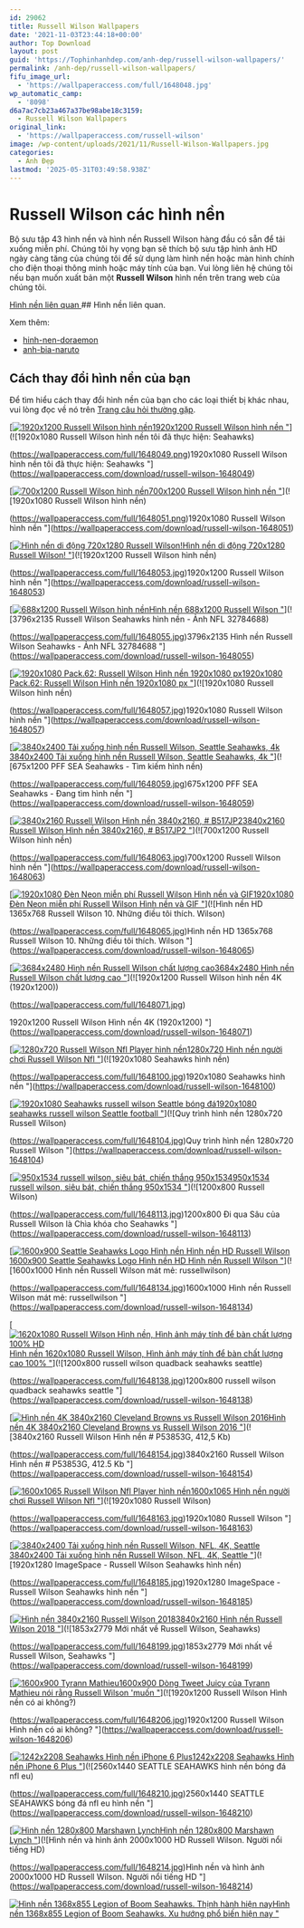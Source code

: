```yaml
---
id: 29062
title: Russell Wilson Wallpapers
date: '2021-11-03T23:44:18+00:00'
author: Top Download
layout: post
guid: 'https://Tophinhanhdep.com/anh-dep/russell-wilson-wallpapers/'
permalink: /anh-dep/russell-wilson-wallpapers/
fifu_image_url:
  - 'https://wallpaperaccess.com/full/1648048.jpg'
wp_automatic_camp:
  - '8098'
d6a7ac7cb23a467a37be98abe18c3159:
  - Russell Wilson Wallpapers
original_link:
  - 'https://wallpaperaccess.com/russell-wilson'
image: /wp-content/uploads/2021/11/Russell-Wilson-Wallpapers.jpg
categories:
  - Ảnh Đẹp
lastmod: '2025-05-31T03:49:58.938Z'
---
```

# Russell Wilson các hình nền

Bộ sưu tập 43 hình nền và hình nền Russell Wilson hàng đầu có sẵn để tải xuống miễn phí. Chúng tôi hy vọng bạn sẽ thích bộ sưu tập hình ảnh HD ngày càng tăng của chúng tôi để sử dụng làm hình nền hoặc màn hình chính cho điện thoại thông minh hoặc máy tính của bạn. Vui lòng liên hệ chúng tôi nếu bạn muốn xuất bản một **Russell Wilson** hình nền trên trang web của chúng tôi.

[Hình nền liên quan ](#related) ## Hình nền liên quan.

   
 Xem thêm:

   
- [hinh-nen-doraemon](https://tophinhanhdep.com/hinh-nen-dep/hinh-nen-doraemon/)
- [anh-bia-naruto](https://tophinhanhdep.com/anh-naruto/anh-bia-naruto/)

## Cách thay đổi hình nền của bạn

Để tìm hiểu cách thay đổi hình nền của bạn cho các loại thiết bị khác nhau, vui lòng đọc về nó trên [Trang câu hỏi thường gặp](https://tophinhanhdep.com/faq/).

  
[[![1920x1200 Russell Wilson hình nền](https://wallpaperaccess.com/full/1648048.jpg)1920x1200 Russell Wilson hình nền "](https://wallpaperaccess.com/download/russell-wilson-1648048)](![1920x1080 Russell Wilson hình nền tôi đã thực hiện: Seahawks)

(https://wallpaperaccess.com/full/1648049.png)1920x1080 Russell Wilson hình nền tôi đã thực hiện: Seahawks "](https://wallpaperaccess.com/download/russell-wilson-1648049)

[[![700x1200 Russell Wilson hình nền](https://wallpaperaccess.com/full/1648050.jpg)700x1200 Russell Wilson hình nền "](https://wallpaperaccess.com/download/russell-wilson-1648050)](![1920x1080 Russell Wilson hình nền)

(https://wallpaperaccess.com/full/1648051.png)1920x1080 Russell Wilson hình nền "](https://wallpaperaccess.com/download/russell-wilson-1648051)

[[![Hình nền di động 720x1280 Russell Wilson!](https://wallpaperaccess.com/full/1648052.jpg)Hình nền di động 720x1280 Russell Wilson! "](https://wallpaperaccess.com/download/russell-wilson-1648052)](![1920x1200 Russell Wilson hình nền)

(https://wallpaperaccess.com/full/1648053.jpg)1920x1200 Russell Wilson hình nền "](https://wallpaperaccess.com/download/russell-wilson-1648053)

[[![688x1200 Russell Wilson hình nền](https://wallpaperaccess.com/full/1648054.jpg)Hình nền 688x1200 Russell Wilson "](https://wallpaperaccess.com/download/russell-wilson-1648054)](![3796x2135 Russell Wilson Seahawks hình nền - Ảnh NFL 32784688)

(https://wallpaperaccess.com/full/1648055.jpg)3796x2135 Hình nền Russell Wilson Seahawks - Ảnh NFL 32784688 "](https://wallpaperaccess.com/download/russell-wilson-1648055)

[[![1920x1080 Pack.62: Russell Wilson Hình nền 1920x1080 px](https://wallpaperaccess.com/full/1648056.jpg)1920x1080 Pack.62: Russell Wilson Hình nền 1920x1080 px "](https://wallpaperaccess.com/download/russell-wilson-1648056)](![1920x1080 Russell Wilson hình nền)

(https://wallpaperaccess.com/full/1648057.jpg)1920x1080 Russell Wilson hình nền "](https://wallpaperaccess.com/download/russell-wilson-1648057)

[[![3840x2400 Tải xuống hình nền Russell Wilson, Seattle Seahawks, 4k](https://wallpaperaccess.com/full/1648058.jpg)3840x2400 Tải xuống hình nền Russell Wilson, Seattle Seahawks, 4k "](https://wallpaperaccess.com/download/russell-wilson-1648058)](![675x1200 PFF SEA Seahawks - Tìm kiếm hình nền)

(https://wallpaperaccess.com/full/1648059.jpg)675x1200 PFF SEA Seahawks - Đang tìm hình nền "](https://wallpaperaccess.com/download/russell-wilson-1648059)

[[![3840x2160 Russell Wilson Hình nền 3840x2160, # B517JP2](https://wallpaperaccess.com/full/1648060.jpg)3840x2160 Russell Wilson Hình nền 3840x2160, # B517JP2 "](https://wallpaperaccess.com/download/russell-wilson-1648060)](![700x1200 Russell Wilson hình nền)

(https://wallpaperaccess.com/full/1648063.jpg)700x1200 Russell Wilson hình nền "](https://wallpaperaccess.com/download/russell-wilson-1648063)

[[![1920x1080 Đèn Neon miễn phí Russell Wilson Hình nền và GIF](https://wallpaperaccess.com/full/1648064.jpg)1920x1080 Đèn Neon miễn phí Russell Wilson Hình nền và GIF "](https://wallpaperaccess.com/download/russell-wilson-1648064)](![Hình nền HD 1365x768 Russell Wilson 10.  Những điều tôi thích.  Wilson)

(https://wallpaperaccess.com/full/1648065.jpg)Hình nền HD 1365x768 Russell Wilson 10. Những điều tôi thích. Wilson "](https://wallpaperaccess.com/download/russell-wilson-1648065)

[[![3684x2480 Hình nền Russell Wilson chất lượng cao](https://wallpaperaccess.com/full/1648070.jpg)3684x2480 Hình nền Russell Wilson chất lượng cao "](https://wallpaperaccess.com/download/russell-wilson-1648070)](![1920x1200 Russell Wilson hình nền 4K (1920x1200))

(https://wallpaperaccess.com/full/1648071.jpg)

1920x1200 Russell Wilson Hình nền 4K (1920x1200) "](https://wallpaperaccess.com/download/russell-wilson-1648071)

[[![1280x720 Russell Wilson Nfl Player hình nền](https://wallpaperaccess.com/full/1648075.jpg)1280x720 Hình nền người chơi Russell Wilson Nfl "](https://wallpaperaccess.com/download/russell-wilson-1648075)](![1920x1080 Seahawks hình nền)

(https://wallpaperaccess.com/full/1648100.jpg)1920x1080 Seahawks hình nền "](https://wallpaperaccess.com/download/russell-wilson-1648100)

[[![1920x1080 Seahawks russell wilson Seattle bóng đá](https://wallpaperaccess.com/full/1648103.jpg)1920x1080 seahawks russell wilson Seattle football "](https://wallpaperaccess.com/download/russell-wilson-1648103)](![Quy trình hình nền 1280x720 Russell Wilson)

(https://wallpaperaccess.com/full/1648104.jpg)Quy trình hình nền 1280x720 Russell Wilson "](https://wallpaperaccess.com/download/russell-wilson-1648104)

[[![950x1534 russell wilson, siêu bát, chiến thắng 950x1534](https://wallpaperaccess.com/full/1648106.jpg)950x1534 russell wilson, siêu bát, chiến thắng 950x1534 "](https://wallpaperaccess.com/download/russell-wilson-1648106)](![1200x800 Russell Wilson)

(https://wallpaperaccess.com/full/1648113.jpg)1200x800 Đi qua Sâu của Russell Wilson là Chìa khóa cho Seahawks "](https://wallpaperaccess.com/download/russell-wilson-1648113)

[[![1600x900 Seattle Seahawks Logo Hình nền Hình nền HD Russell Wilson](https://wallpaperaccess.com/full/1648128.jpg)1600x900 Seattle Seahawks Logo Hình nền HD Hình nền Russell Wilson "](https://wallpaperaccess.com/download/russell-wilson-1648128)](![1600x1000 Hình nền Russell Wilson mát mẻ: russellwilson)

(https://wallpaperaccess.com/full/1648134.jpg)1600x1000 Hình nền Russell Wilson mát mẻ: russellwilson "](https://wallpaperaccess.com/download/russell-wilson-1648134)

[[![1620x1080 Russell Wilson Hình nền, Hình ảnh máy tính để bàn chất lượng 100% HD](https://wallpaperaccess.com/full/1648136.jpg)Hình nền 1620x1080 Russell Wilson, Hình ảnh máy tính để bàn chất lượng cao 100% "](https://wallpaperaccess.com/download/russell-wilson-1648136)](![1200x800 russell wilson quadback seahawks seattle)

(https://wallpaperaccess.com/full/1648138.jpg)1200x800 russell wilson quadback seahawks seattle "](https://wallpaperaccess.com/download/russell-wilson-1648138)

[[![Hình nền 4K 3840x2160 Cleveland Browns vs Russell Wilson 2016](https://wallpaperaccess.com/full/1648140.jpg)Hình nền 4K 3840x2160 Cleveland Browns vs Russell Wilson 2016 "](https://wallpaperaccess.com/download/russell-wilson-1648140)](![3840x2160 Russell Wilson Hình nền # P53853G, 412,5 Kb)

(https://wallpaperaccess.com/full/1648154.jpg)3840x2160 Russell Wilson Hình nền # P53853G, 412.5 Kb "](https://wallpaperaccess.com/download/russell-wilson-1648154)

[[![1600x1065 Russell Wilson Nfl Player hình nền](https://wallpaperaccess.com/full/1648161.jpg)1600x1065 Hình nền người chơi Russell Wilson Nfl "](https://wallpaperaccess.com/download/russell-wilson-1648161)](![1920x1080 Russell Wilson)

(https://wallpaperaccess.com/full/1648163.jpg)1920x1080 Russell Wilson "](https://wallpaperaccess.com/download/russell-wilson-1648163)

[[![3840x2400 Tải xuống hình nền Russell Wilson, NFL, 4K, Seattle](https://wallpaperaccess.com/full/1648172.jpg)3840x2400 Tải xuống hình nền Russell Wilson, NFL, 4K, Seattle "](https://wallpaperaccess.com/download/russell-wilson-1648172)](![1920x1280 ImageSpace - Russell Wilson Seahawks hình nền)

(https://wallpaperaccess.com/full/1648185.jpg)1920x1280 ImageSpace - Russell Wilson Seahawks hình nền "](https://wallpaperaccess.com/download/russell-wilson-1648185)

[[![Hình nền 3840x2160 Russell Wilson 2018](https://wallpaperaccess.com/full/1648198.jpg)3840x2160 Hình nền Russell Wilson 2018 "](https://wallpaperaccess.com/download/russell-wilson-1648198)](![1853x2779 Mới nhất về Russell Wilson, Seahawks)

(https://wallpaperaccess.com/full/1648199.jpg)1853x2779 Mới nhất về Russell Wilson, Seahawks "](https://wallpaperaccess.com/download/russell-wilson-1648199)

[[![1600x900 Tyrann Mathieu](https://wallpaperaccess.com/full/1648201.jpg)1600x900 Dòng Tweet Juicy của Tyrann Mathieu nói rằng Russell Wilson 'muốn "](https://wallpaperaccess.com/download/russell-wilson-1648201)](![1920x1200 Russell Wilson Hình nền có ai không?)

(https://wallpaperaccess.com/full/1648206.jpg)1920x1200 Russell Wilson Hình nền có ai không? "](https://wallpaperaccess.com/download/russell-wilson-1648206)

[[![1242x2208 Seahawks Hình nền iPhone 6 Plus](https://wallpaperaccess.com/full/1648207.jpg)1242x2208 Seahawks Hình nền iPhone 6 Plus "](https://wallpaperaccess.com/download/russell-wilson-1648207)](![2560x1440 SEATTLE SEAHAWKS hình nền bóng đá nfl eu)

(https://wallpaperaccess.com/full/1648210.jpg)2560x1440 SEATTLE SEAHAWKS bóng đá nfl eu hình nền "](https://wallpaperaccess.com/download/russell-wilson-1648210)

[[![Hình nền 1280x800 Marshawn Lynch](https://wallpaperaccess.com/full/1648211.jpg)Hình nền 1280x800 Marshawn Lynch "](https://wallpaperaccess.com/download/russell-wilson-1648211)](![Hình nền và hình ảnh 2000x1000 HD Russell Wilson.  Người nổi tiếng HD)

(https://wallpaperaccess.com/full/1648214.jpg)Hình nền và hình ảnh 2000x1000 HD Russell Wilson. Người nổi tiếng HD "](https://wallpaperaccess.com/download/russell-wilson-1648214)

[![Hình nền 1368x855 Legion of Boom Seahawks.  Thịnh hành hiện nay](https://wallpaperaccess.com/full/926486.jpg)Hình nền 1368x855 Legion of Boom Seahawks. Xu hướng phổ biến hiện nay "](https://wallpaperaccess.com/download/russell-wilson-926486)
